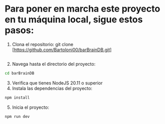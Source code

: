 # Para poner en marcha este proyecto en tu máquina local, sigue estos pasos:
1. Clona el repositorio: git clone [https://github.com/Bartoloni00/barBrainDB.git]
``` Bash

```
2. Navega hasta el directorio del proyecto:
``` Bash
cd barBrainDB
```
3. Verifica que tienes NodeJS 20.11 o superior
4. Instala las dependencias del proyecto:
``` Bash
npm install
```
5. Inicia el proyecto:
``` Bash
npm run dev
```